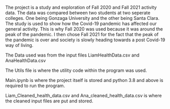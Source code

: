 The project is a study and exploration of Fall 2020 and Fall 2021 activity data. The data was compared between two students at two seperate colleges. One being Gonzaga University and the other being Santa Clara. The study is used to show how the Covid-19 pandemic has affected our general activity. This is why Fall 2020 was used because it was around the peak of the pandemic. I then chose Fall 2021 for the fact that the peak of the pandemic is over and society is slowly heading towards a post Covid-19 way of living. 

The Data used was from the input files LiamHealthData.csv and AnaHealthData.csv

The Utils file is where the utility code within the program was used. 

Main.ipynb is where the project itself is stored and python 3.8 and above is required to run the program.

Liam_Cleaned_health_data.csv and Ana_cleaned_health_data.csv is where the cleaned input files are put and stored. 